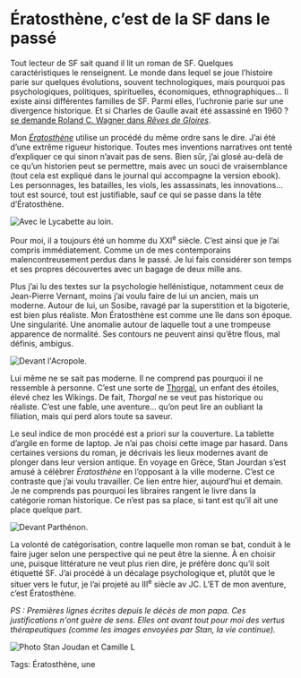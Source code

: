 # Ératosthène, c’est de la SF dans le passé

Tout lecteur de SF sait quand il lit un roman de SF. Quelques caractéristiques le renseignent. Le monde dans lequel se joue l’histoire parie sur quelques évolutions, souvent technologiques, mais pourquoi pas psychologiques, politiques, spirituelles, économiques, ethnographiques… Il existe ainsi différentes familles de SF. Parmi elles, l’uchronie parie sur une divergence historique. Et si Charles de Gaulle avait été assassiné en 1960 ? [se demande Roland C. Wagner dans *Rêves de Gloires*](http://blog.tcrouzet.com/2012/08/06/roland-c-wagner-1960-2012/).<span id="more-37420"></span>

Mon [*Ératosthène*](http://blog.tcrouzet.com/eratosthene/) utilise un procédé du même ordre sans le dire. J’ai été d’une extrême rigueur historique. Toutes mes inventions narratives ont tenté d’expliquer ce qui sinon n’avait pas de sens. Bien sûr, j’ai glosé au-delà de ce qu’un historien peut se permettre, mais avec un souci de vraisemblance (tout cela est expliqué dans le journal qui accompagne la version ebook). Les personnages, les batailles, les viols, les assassinats, les innovations… tout est sourcé, tout est justifiable, sauf ce qui se passe dans la tête d’Ératosthène.

![Avec le Lycabette au loin.](http://blog.tcrouzet.comhttps://tcrouzet.com/images_tc/2014/10/stan-lycabette.jpg)

Pour moi, il a toujours été un homme du XXI<sup>e</sup> siècle. C’est ainsi que je l’ai compris immédiatement. Comme un de mes contemporains malencontreusement perdus dans le passé. Je lui fais considérer son temps et ses propres découvertes avec un bagage de deux mille ans.

Plus j’ai lu des textes sur la psychologie hellénistique, notamment ceux de Jean-Pierre Vernant, moins j’ai voulu faire de lui un ancien, mais un moderne. Autour de lui, un Sosibe, ravagé par la superstition et la bigoterie, est bien plus réaliste. Mon Ératosthène est comme une île dans son époque. Une singularité. Une anomalie autour de laquelle tout a une trompeuse apparence de normalité. Ses contours ne peuvent ainsi qu’être flous, mal définis, ambigus.

![Devant l'Acropole.](http://blog.tcrouzet.comhttps://tcrouzet.com/images_tc/2014/10/stan-achropol.jpg)

Lui même ne se sait pas moderne. Il ne comprend pas pourquoi il ne ressemble à personne. C’est une sorte de [Thorgal](http://fr.wikipedia.org/wiki/Thorgal), un enfant des étoiles, élevé chez les Wikings. De fait, *Thorgal* ne se veut pas historique ou réaliste. C’est une fable, une aventure… qu’on peut lire an oubliant la filiation, mais qui perd alors toute sa saveur.

Le seul indice de mon procédé est a priori sur la couverture. La tablette d’argile en forme de laptop. Je n’ai pas choisi cette image par hasard. Dans certaines versions du roman, je décrivais les lieux modernes avant de plonger dans leur version antique. En voyage en Grèce, Stan Jourdan s’est amusé à célébrer *Ératosthène* en l’opposant à la ville moderne. C’est ce contraste que j’ai voulu travailler. Ce lien entre hier, aujourd’hui et demain. Je ne comprends pas pourquoi les libraires rangent le livre dans la catégorie roman historique. Ce n’est pas sa place, si tant est qu’il ait une place quelque part.

![Devant Parthénon.](http://blog.tcrouzet.comhttps://tcrouzet.com/images_tc/2014/10/stan-partenon.jpg)

La volonté de catégorisation, contre laquelle mon roman se bat, conduit à le faire juger selon une perspective qui ne peut être la sienne. À en choisir une, puisque littérature ne veut plus rien dire, je préfère donc qu’il soit étiquetté SF. J’ai procédé à un décalage psychologique et, plutôt que le situer vers le futur, je l’ai projeté au III<sup>e</sup> siècle av JC. L’ET de mon aventure, c’est Ératosthène.

*PS : Premières lignes écrites depuis le décès de mon papa. Ces justifications n'ont guère de sens. Elles ont avant tout pour moi des vertus thérapeutiques (comme les images envoyées par Stan, la vie continue).*

![Photo Stan Joudan et Camille L](http://blog.tcrouzet.comhttps://tcrouzet.com/images_tc/2014/10/stan-acro.jpg)



Tags: Ératosthène, une